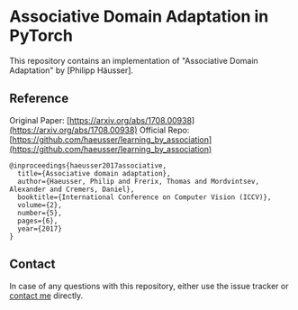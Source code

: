 # Associative Domain Adaptation in PyTorch

This repository contains an implementation of "Associative Domain Adaptation" by [Philipp Häusser].


## Reference

Original Paper: [https://arxiv.org/abs/1708.00938](https://arxiv.org/abs/1708.00938)
Official Repo: [https://github.com/haeusser/learning_by_association](https://github.com/haeusser/learning_by_association)

```
@inproceedings{haeusser2017associative,
  title={Associative domain adaptation},
  author={Haeusser, Philip and Frerix, Thomas and Mordvintsev, Alexander and Cremers, Daniel},
  booktitle={International Conference on Computer Vision (ICCV)},
  volume={2},
  number={5},
  pages={6},
  year={2017}
}
```

## Contact

In case of any questions with this repository, either use the issue tracker or [contact me](http://stes.io) directly.